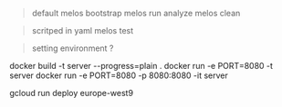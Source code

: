 > default
melos bootstrap
melos run analyze
melos clean

> scritped in yaml
melos test

> setting environment ?

docker build -t server --progress=plain .
docker run -e PORT=8080 -t server
docker run -e PORT=8080 -p 8080:8080 -it server

gcloud run deploy
europe-west9